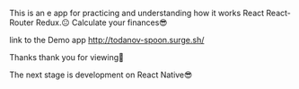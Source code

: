 This is an e app for practicing and understanding how it works React React-Router  Redux.😐
Calculate your finances😎

link to the Demo app http://todanov-spoon.surge.sh/


Thanks thank you for viewing👀


The next stage is development on React Native😎
